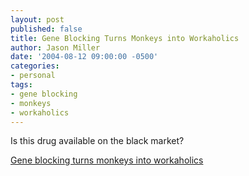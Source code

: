 ```yaml
---
layout: post
published: false
title: Gene Blocking Turns Monkeys into Workaholics
author: Jason Miller
date: '2004-08-12 09:00:00 -0500'
categories:
- personal
tags:
- gene blocking
- monkeys
- workaholics
---
```


Is this drug available on the black market?

[Gene blocking turns monkeys into workaholics](https://science.slashdot.org/story/04/08/12/1249240/gene-therapy-turns-slackers-into-workaholics)

